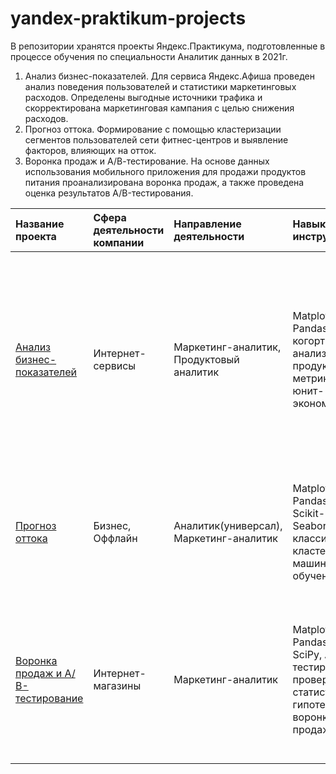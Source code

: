 # yandex-praktikum-projects
В репозитории хранятся проекты Яндекс.Практикума, подготовленные в процессе обучения по специальности Аналитик данных в 2021г.
1. Анализ бизнес-показателей. 
Для сервиса Яндекс.Афиша проведен анализ поведения пользователей и статистики маркетинговых расходов. Определены выгодные источники трафика и скорректирована маркетинговая кампания с целью снижения расходов. 
2. Прогноз оттока.
Формирование с помощью кластеризации сегментов пользователей сети фитнес-центров и выявление факторов, влияющих на отток. 
3. Воронка продаж и А/В-тестирование.
На основе данных использования мобильного приложения для продажи продуктов питания проанализирована воронка продаж, а также проведена оценка результатов A/B-тестирования.





| Название проекта | Сфера деятельности компании | Направление деятельности | Навыки и инструменты | Задачи проекта |
| :----------------| :-------------------------- |:------------------------ |:-------------------- |:-------------- |
| [Анализ бизнес-показателей](https://github.com/MarinaShubukina/yandex-praktikum-projects/tree/main/business-analysis) | Интернет-сервисы | Маркетинг-аналитик, Продуктовый аналитик | Matplotlib, Pandas, Python, когортный анализ, продуктовые метрики, юнит-экономика | Для сервиса Яндекс.Афиша провести анализ поведения пользователей и статистики маркетинговых расходов. Определить выгодные источники трафика и скорректировать маркетинговую кампанию с целью снижения расходов. |
| [Прогноз оттока](https://github.com/MarinaShubukina/yandex-praktikum-projects/tree/main/churn-forecasting) | Бизнес, Оффлайн | Аналитик(универсал), Маркетинг-аналитик | Matplotlib, Pandas, Python, Scikit-learn, Seaborn, классификация, кластеризация, машинное обучение | Сформировать с помощью кластеризации сегментов пользователей сети фитнес-центров и выявить факторы, влияющие на отток.  |
| [Воронка продаж и А/В-тестирование](https://github.com/MarinaShubukina/yandex-praktikum-projects/tree/main/sales-funnel-ab-testing) | Интернет-магазины | Маркетинг-аналитик | Matplotlib, Pandas, Python, SciPy, A/B-тестирование, проверка статистических гипотез, воронка продаж | На основе данных использования мобильного приложения для продажи продуктов питания проанализировать воронку продаж, а также провести оценку результатов A/B-тестирования. |
